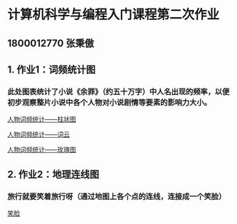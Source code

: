 # 计算机科学与编程入门课程第二次作业
## 1800012770 张秉傲
## 1. 作业1：词频统计图

### 此处图表统计了小说《余罪》（约五十万字）中人名出现的频率，以便初步观察整片小说中各个人物对小说剧情等要素的影响力大小。

[人物词频统计——柱状图](https://1442877804.github.io/zhuzhuangtu.html)

[人物词频统计——词云](https://1442877804.github.io/ciyun.html)

[人物词频统计——玫瑰图](https://1442877804.github.io/mzgv.html)

## 2. 作业2：地理连线图

### 旅行就要笑着旅行呀（通过地图上各个点的连线，连接成一个笑脸）

[笑脸](https://1442877804.github.io/smile.html)
